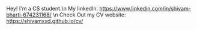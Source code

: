 Hey! I'm a CS student.\n
My linkedIn: https://www.linkedin.com/in/shivam-bharti-674231168/ \n
Check Out my CV website: https://shivamxxd.github.io/cv/  
